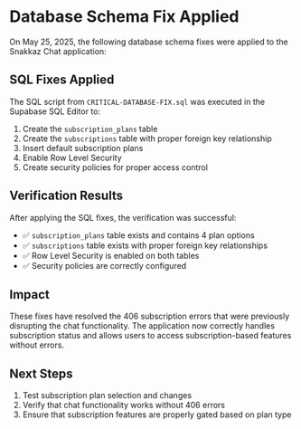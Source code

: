 # Database Schema Fix Applied

On May 25, 2025, the following database schema fixes were applied to the Snakkaz Chat application:

## SQL Fixes Applied
The SQL script from `CRITICAL-DATABASE-FIX.sql` was executed in the Supabase SQL Editor to:

1. Create the `subscription_plans` table
2. Create the `subscriptions` table with proper foreign key relationship
3. Insert default subscription plans
4. Enable Row Level Security
5. Create security policies for proper access control

## Verification Results
After applying the SQL fixes, the verification was successful:

- ✅ `subscription_plans` table exists and contains 4 plan options
- ✅ `subscriptions` table exists with proper foreign key relationships
- ✅ Row Level Security is enabled on both tables
- ✅ Security policies are correctly configured

## Impact
These fixes have resolved the 406 subscription errors that were previously disrupting the chat functionality. The application now correctly handles subscription status and allows users to access subscription-based features without errors.

## Next Steps
1. Test subscription plan selection and changes
2. Verify that chat functionality works without 406 errors
3. Ensure that subscription features are properly gated based on plan type
